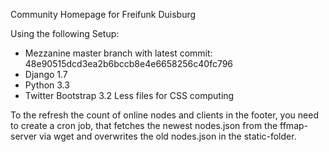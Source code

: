 Community Homepage for Freifunk Duisburg


Using the following Setup:

* Mezzanine master branch with latest commit: 48e90515dcd3ea2b6bccb8e4e6658256c40fc796
* Django 1.7
* Python 3.3
* Twitter Bootstrap 3.2 Less files for CSS computing

To the refresh the count of online nodes and clients in the footer, you need to create a cron job, that fetches the newest nodes.json from the ffmap-server via wget and overwrites the old nodes.json in the static-folder.

